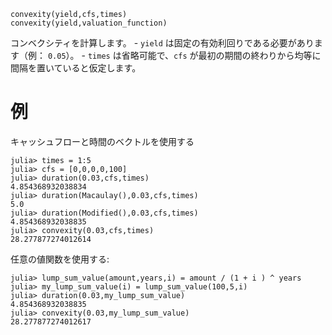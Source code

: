 ```
convexity(yield,cfs,times)
convexity(yield,valuation_function)
```

コンベクシティを計算します。     - `yield` は固定の有効利回りである必要があります（例： `0.05`）。     - `times` は省略可能で、`cfs` が最初の期間の終わりから均等に間隔を置いていると仮定します。

# 例

キャッシュフローと時間のベクトルを使用する

```julia-repl
julia> times = 1:5
julia> cfs = [0,0,0,0,100]
julia> duration(0.03,cfs,times)
4.854368932038834
julia> duration(Macaulay(),0.03,cfs,times)
5.0
julia> duration(Modified(),0.03,cfs,times)
4.854368932038835
julia> convexity(0.03,cfs,times)
28.277877274012614

```

任意の値関数を使用する: 

```julia-repl
julia> lump_sum_value(amount,years,i) = amount / (1 + i ) ^ years
julia> my_lump_sum_value(i) = lump_sum_value(100,5,i)
julia> duration(0.03,my_lump_sum_value)
4.854368932038835
julia> convexity(0.03,my_lump_sum_value)
28.277877274012617

```
